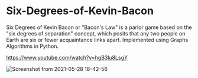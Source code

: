 # Six-Degrees-of-Kevin-Bacon
Six Degrees of Kevin Bacon or "Bacon's Law" is a parlor game based on the "six degrees of separation" concept, which posits that any two people on Earth are six or fewer acquaintance links apart. Implemented using Graphs Algorithms in Python.


https://www.youtube.com/watch?v=hgB3lu8LsgY

![Screenshot from 2021-05-28 18-42-56](https://user-images.githubusercontent.com/20378236/119989263-9baa2580-bfe4-11eb-80a9-e6010fa8f7dd.png)
